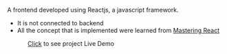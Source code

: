 A frontend developed using Reactjs, a javascript framework.
<ul>
  <li>It is not connected to backend</li>
  <li>All the concept that is implemented were learned from <a href="https://codewithmosh.com/p/mastering-react">Mastering React</a></li>
<ul>
<a href="https://vidly-react-afk.herokuapp.com/movies">Click</a> to see project Live Demo

